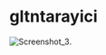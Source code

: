 # gltntarayici

![Screenshot_3](https://user-images.githubusercontent.com/63900364/236574267-6dbd547c-4093-4146-9643-537e4dc0352e.png).
